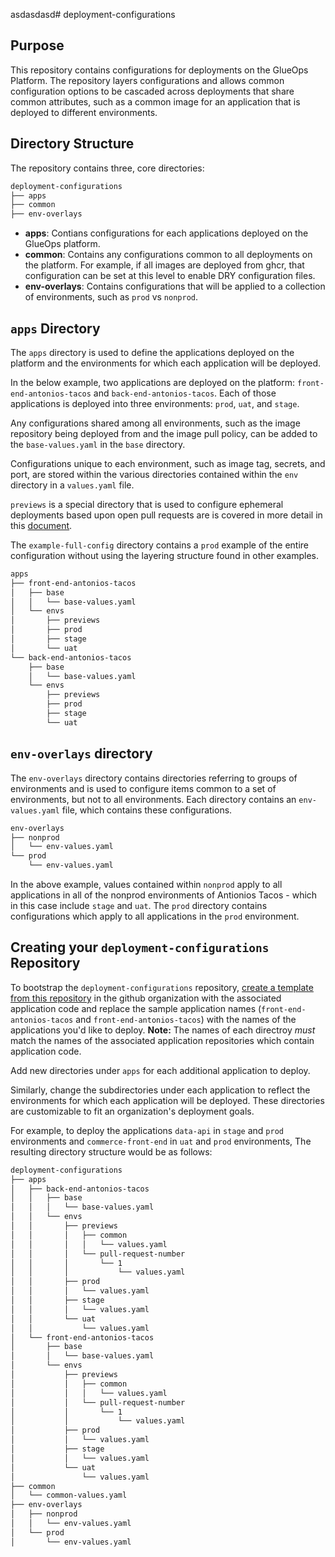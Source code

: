 asdasdasd# deployment-configurations

## Purpose

This repository contains configurations for deployments on the GlueOps Platform.  The repository layers configurations and allows common configuration options to be cascaded across deployments that share common attributes, such as a common image for an application that is deployed to different environments.

## Directory Structure

The repository contains three, core directories:

```sh
deployment-configurations
├── apps
├── common
├── env-overlays
```

* **apps**: Contians configurations for each applications deployed on the GlueOps platform.
* **common**: Contains any configurations common to all deployments on the platform.  For example, if all images are deployed from ghcr, that configuration can be set at this level to enable DRY configuration files.
* **env-overlays**: Contains configurations that will be applied to a collection of environments, such as `prod` vs `nonprod`.

## `apps` Directory

The `apps` directory is used to define the applications deployed on the platform and the environments for which each application will be deployed.

In the below example, two applications are deployed on the platform: `front-end-antonios-tacos` and `back-end-antonios-tacos`.  Each of those applications is deployed into three environments: `prod`, `uat`, and `stage`.

Any configurations shared among all environments, such as the image repository being deployed from and the image pull policy, can be added to the `base-values.yaml` in the `base` directory.

Configurations unique to each environment, such as image tag, secrets, and port, are stored within the various directories contained within the `env` directory in a `values.yaml` file.

`previews` is a special directory that is used to configure ephemeral deployments based upon open pull requests are is covered in more detail in this [document](tbd).

The `example-full-config` directory contains a `prod` example of the entire configuration without using the layering structure found in other examples.

```sh
apps
├── front-end-antonios-tacos
│   ├── base
│   │   └── base-values.yaml
│   └── envs
│       ├── previews
│       ├── prod
│       ├── stage
│       └── uat
└── back-end-antonios-tacos
    ├── base
    │   └── base-values.yaml
    └── envs
        ├── previews
        ├── prod
        ├── stage
        └── uat
```

## `env-overlays` directory

The `env-overlays` directory contains directories referring to groups of environments and is used to configure items common to a set of environments, but not to all environments.  Each directory contains an `env-values.yaml` file, which contains these configurations.

```sh
env-overlays
├── nonprod
│   └── env-values.yaml
└── prod
    └── env-values.yaml
```

In the above example, values contained within `nonprod` apply to all applications in all of the nonprod environments of Antionios Tacos - which in this case include `stage` and `uat`.
The `prod` directory contains configurations which apply to all applications in the `prod` environment.

## Creating your `deployment-configurations` Repository

To bootstrap the `deployment-configurations` repository, [create a template from this repository](https://github.com/new?template_name=deployment-configurations&template_owner=GlueOps) in the github organization with the associated application code and replace the sample application names (`front-end-antonios-tacos` and `front-end-antonios-tacos`) with the names of the applications you'd like to deploy.
**Note:** The names of each directroy _must_ match the names of the associated application repositories which contain application code.

Add new directories under `apps` for each additional application to deploy.

Similarly, change the subdirectories under each application to reflect the environments for which each application will be deployed.  These directories are customizable to fit an organization's deployment goals.

For example, to deploy the applications `data-api` in `stage` and `prod` environments and `commerce-front-end` in `uat` and `prod` environments, The resulting directory structure would be as follows:

```sh
deployment-configurations
├── apps
│   ├── back-end-antonios-tacos
│   │   ├── base
│   │   │   └── base-values.yaml
│   │   └── envs
│   │       ├── previews
│   │       │   ├── common
│   │       │   │   └── values.yaml
│   │       │   └── pull-request-number
│   │       │       └── 1
│   │       │           └── values.yaml
│   │       ├── prod
│   │       │   └── values.yaml
│   │       ├── stage
│   │       │   └── values.yaml
│   │       └── uat
│   │           └── values.yaml
│   └── front-end-antonios-tacos
│       ├── base
│       │   └── base-values.yaml
│       └── envs
│           ├── previews
│           │   ├── common
│           │   │   └── values.yaml
│           │   └── pull-request-number
│           │       └── 1
│           │           └── values.yaml
│           ├── prod
│           │   └── values.yaml
│           ├── stage
│           │   └── values.yaml
│           └── uat
│               └── values.yaml
├── common
│   └── common-values.yaml
├── env-overlays
│   ├── nonprod
│   │   └── env-values.yaml
│   └── prod
│       └── env-values.yaml
```
